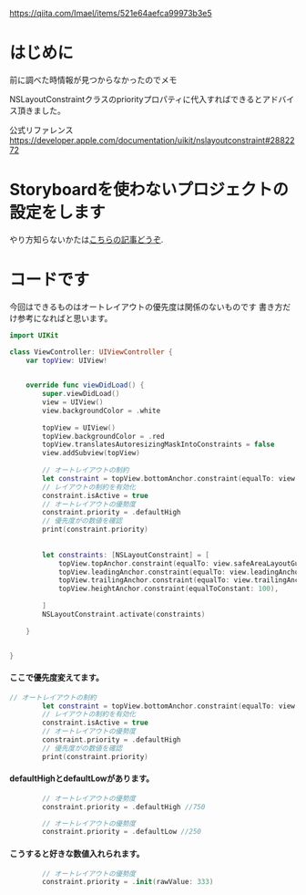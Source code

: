 https://qiita.com/Imael/items/521e64aefca99973b3e5
# はじめに
前に調べた時情報が見つからなかったのでメモ

NSLayoutConstraintクラスのpriorityプロパティに代入すればできるとアドバイス頂きました。

公式リファレンス
https://developer.apple.com/documentation/uikit/nslayoutconstraint#2882272


# Storyboardを使わないプロジェクトの設定をします
やり方知らないかたは[こちらの記事どうぞ](https://qiita.com/Imael/items/e908aef1e6fc077f29fc).  

# コードです
今回はできるものはオートレイアウトの優先度は関係のないものです
書き方だけ参考になればと思います。

```swift
import UIKit

class ViewController: UIViewController {
    var topView: UIView!
    

    override func viewDidLoad() {
        super.viewDidLoad()
        view = UIView()
        view.backgroundColor = .white
        
        topView = UIView()
        topView.backgroundColor = .red
        topView.translatesAutoresizingMaskIntoConstraints = false
        view.addSubview(topView)
        
        // オートレイアウトの制約
        let constraint = topView.bottomAnchor.constraint(equalTo: view.bottomAnchor)
        // レイアウトの制約を有効化
        constraint.isActive = true
        // オートレイアウトの優勢度
        constraint.priority = .defaultHigh
        // 優先度がの数値を確認
        print(constraint.priority)
        
        
        let constraints: [NSLayoutConstraint] = [
            topView.topAnchor.constraint(equalTo: view.safeAreaLayoutGuide.topAnchor),
            topView.leadingAnchor.constraint(equalTo: view.leadingAnchor),
            topView.trailingAnchor.constraint(equalTo: view.trailingAnchor),
            topView.heightAnchor.constraint(equalToConstant: 100),
            
        ]
        NSLayoutConstraint.activate(constraints)
       
    }


}
```

#### ここで優先度変えてます。
```swift
// オートレイアウトの制約
        let constraint = topView.bottomAnchor.constraint(equalTo: view.bottomAnchor)
        // レイアウトの制約を有効化
        constraint.isActive = true
        // オートレイアウトの優勢度
        constraint.priority = .defaultHigh
        // 優先度がの数値を確認
        print(constraint.priority)
```

#### defaultHighとdefaultLowがあります。
```swift
        // オートレイアウトの優勢度
        constraint.priority = .defaultHigh //750
```
```swift
        // オートレイアウトの優勢度
        constraint.priority = .defaultLow //250
```
#### こうすると好きな数値入れられます。
```swift
        // オートレイアウトの優勢度
        constraint.priority = .init(rawValue: 333)
```
